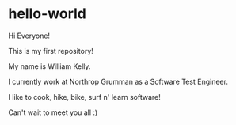 # hello-world

Hi Everyone!

This is my first repository!

My name is William Kelly.

I currently work at Northrop Grumman as a Software Test Engineer.

I like to cook, hike, bike, surf n' learn software!

Can't wait to meet you all :)

